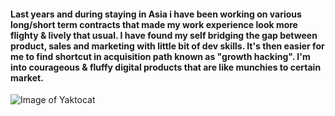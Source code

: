 
#### Last years and during staying in Asia i have been working on various long/short term contracts that made my work experience look more flighty &amp; lively that usual. I have found my self bridging the gap between product, sales and marketing with little bit of dev skills. It's then easier for me to find shortcut in acquisition path known as "growth hacking". I'm into courageous & fluffy digital products that are like munchies to certain market.

![Image of Yaktocat](https://octodex.github.com/images/yaktocat.png)

